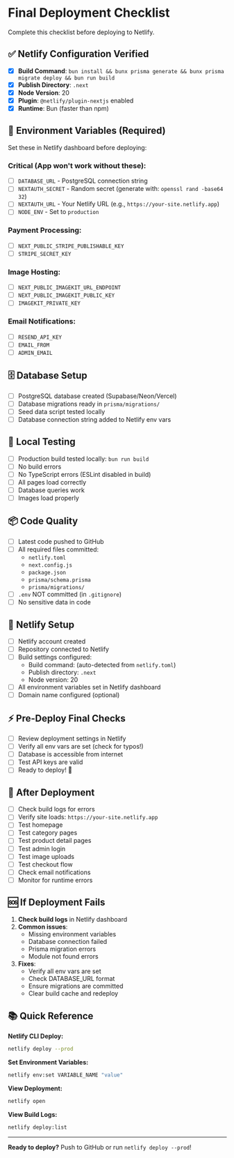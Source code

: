 # Final Deployment Checklist

Complete this checklist before deploying to Netlify.

## ✅ Netlify Configuration Verified

- [x] **Build Command**: `bun install && bunx prisma generate && bunx prisma migrate deploy && bun run build`
- [x] **Publish Directory**: `.next`
- [x] **Node Version**: 20
- [x] **Plugin**: `@netlify/plugin-nextjs` enabled
- [x] **Runtime**: Bun (faster than npm)

## 🔑 Environment Variables (Required)

Set these in Netlify dashboard before deploying:

### Critical (App won't work without these):
- [ ] `DATABASE_URL` - PostgreSQL connection string
- [ ] `NEXTAUTH_SECRET` - Random secret (generate with: `openssl rand -base64 32`)
- [ ] `NEXTAUTH_URL` - Your Netlify URL (e.g., `https://your-site.netlify.app`)
- [ ] `NODE_ENV` - Set to `production`

### Payment Processing:
- [ ] `NEXT_PUBLIC_STRIPE_PUBLISHABLE_KEY`
- [ ] `STRIPE_SECRET_KEY`

### Image Hosting:
- [ ] `NEXT_PUBLIC_IMAGEKIT_URL_ENDPOINT`
- [ ] `NEXT_PUBLIC_IMAGEKIT_PUBLIC_KEY`
- [ ] `IMAGEKIT_PRIVATE_KEY`

### Email Notifications:
- [ ] `RESEND_API_KEY`
- [ ] `EMAIL_FROM`
- [ ] `ADMIN_EMAIL`

## 🗄️ Database Setup

- [ ] PostgreSQL database created (Supabase/Neon/Vercel)
- [ ] Database migrations ready in `prisma/migrations/`
- [ ] Seed data script tested locally
- [ ] Database connection string added to Netlify env vars

## 🧪 Local Testing

- [ ] Production build tested locally: `bun run build`
- [ ] No build errors
- [ ] No TypeScript errors (ESLint disabled in build)
- [ ] All pages load correctly
- [ ] Database queries work
- [ ] Images load properly

## 📦 Code Quality

- [ ] Latest code pushed to GitHub
- [ ] All required files committed:
  - `netlify.toml`
  - `next.config.js`
  - `package.json`
  - `prisma/schema.prisma`
  - `prisma/migrations/`
- [ ] `.env` NOT committed (in `.gitignore`)
- [ ] No sensitive data in code

## 🚀 Netlify Setup

- [ ] Netlify account created
- [ ] Repository connected to Netlify
- [ ] Build settings configured:
  - Build command: (auto-detected from `netlify.toml`)
  - Publish directory: `.next`
  - Node version: 20
- [ ] All environment variables set in Netlify dashboard
- [ ] Domain name configured (optional)

## ⚡ Pre-Deploy Final Checks

- [ ] Review deployment settings in Netlify
- [ ] Verify all env vars are set (check for typos!)
- [ ] Database is accessible from internet
- [ ] Test API keys are valid
- [ ] Ready to deploy! 🎉

## 🔄 After Deployment

- [ ] Check build logs for errors
- [ ] Verify site loads: `https://your-site.netlify.app`
- [ ] Test homepage
- [ ] Test category pages
- [ ] Test product detail pages
- [ ] Test admin login
- [ ] Test image uploads
- [ ] Test checkout flow
- [ ] Check email notifications
- [ ] Monitor for runtime errors

## 🆘 If Deployment Fails

1. **Check build logs** in Netlify dashboard
2. **Common issues**:
   - Missing environment variables
   - Database connection failed
   - Prisma migration errors
   - Module not found errors
3. **Fixes**:
   - Verify all env vars are set
   - Check DATABASE_URL format
   - Ensure migrations are committed
   - Clear build cache and redeploy

## 📚 Quick Reference

**Netlify CLI Deploy:**
```bash
netlify deploy --prod
```

**Set Environment Variables:**
```bash
netlify env:set VARIABLE_NAME "value"
```

**View Deployment:**
```bash
netlify open
```

**View Build Logs:**
```bash
netlify deploy:list
```

---

**Ready to deploy?** Push to GitHub or run `netlify deploy --prod`!
